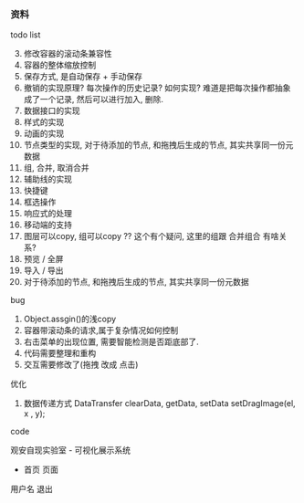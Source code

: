 
### 资料

todo list

3. 修改容器的滚动条兼容性
4. 容器的整体缩放控制
5. 保存方式, 是自动保存 + 手动保存
6. 撤销的实现原理? 每次操作的历史记录? 如何实现? 难道是把每次操作都抽象成了一个记录, 然后可以进行加入, 删除.
7. 数据接口的实现
8. 样式的实现
9. 动画的实现
9. 节点类型的实现, 对于待添加的节点, 和拖拽后生成的节点, 其实共享同一份元数据
10. 组, 合并, 取消合并
11. 辅助线的实现
12. 快捷键
13. 框选操作
14. 响应式的处理
15. 移动端的支持
16. 图层可以copy, 组可以copy ?? 这个有个疑问, 这里的组跟 合并组合 有啥关系? 
17. 预览 / 全屏
18. 导入 / 导出
19. 对于待添加的节点, 和拖拽后生成的节点, 其实共享同一份元数据

bug

1. Object.assgin()的浅copy
2. 容器带滚动条的请求,属于复杂情况如何控制
3. 右击菜单的出现位置, 需要智能检测是否距底部了. 
4. 代码需要整理和重构
5. 交互需要修改了(拖拽 改成 点击)

优化
1. 数据传递方式 DataTransfer  clearData,  getData,  setData setDragImage(el, x , y);



code

<!DOCTYPE html>
<html lang="en">
<head>
  <meta charset="UTF-8">
  <link rel="stylesheet" type="text/css" href="assets/styles/reset.css">
  <link rel="stylesheet" type="text/css" href="assets/styles/element-ui.min.css">
  <link rel="stylesheet" type="text/css" href="assets/styles/theme.css">
  <link rel="stylesheet" type="text/css" href="assets/styles/custom.css">
  <title>VisualKit</title>
</head>
<body>

<div class="app-body">
  <div class="app-header">
    <div class="logo">观安自现实验室 - 可视化展示系统</div>
    <ul class="nav">
      <li>
        <a data-route="/" class="nav-item">首页</a>
        <a data-route="/page" class="nav-item">页面</a>
      </li>
    </ul>
    <div class="user-info">
      <a>用户名</a>
      <a>退出</a>
    </div>
  </div>
  <div class="app-content" id="app-content">

  </div>
</div>

<script type="text/javascript" src="assets/scripts/jquery.min.js"></script>
<script type="text/javascript" src="assets/scripts/page.js"></script>
<script type="text/javascript" src="assets/scripts/vue.min.js"></script>
<script type="text/javascript" src="assets/scripts/element-ui.min.js"></script>
<script type="text/javascript" src="assets/scripts/axios.min.js"></script>

<script>
  $(document).ready(function () {

    let appContent = $("#app-content");

    // 菜单跳转
    let navItem = $(".nav .nav-item");
    navItem.on('click', function() {
      navItem.removeClass("active");
      page($(this).addClass("active").data("route"));
    });

    // 路由配置
    // page.base('/');
    page({
      hashbang: true   // 通过#号跳转
    });
    page('/', (ctx, next) => {
      appContent.html('<div class="center">hello world</div>');
    });
    page('/page', (ctx, next) => {
      appContent.load("views/page.html");
      // $("#app").html(await $.get('page.html'));
    });

    // 启动当前路由页面
    const regExp = /^#!/;
    const hash = location.hash;
    page(hash.search(regExp) >= 0 ? hash.replace(regExp, "") : '/' );

  });
</script>
</body>
</html>
